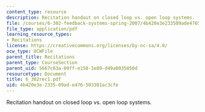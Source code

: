 ```yaml
---
content_type: resource
description: Recitation handout on closed loop vs. open loop systems.
file: /courses/6-302-feedback-systems-spring-2007/4b420e3e233509ade476503301ac3cfe_6_302rec1.pdf
file_type: application/pdf
learning_resource_types:
- Recitations
license: https://creativecommons.org/licenses/by-nc-sa/4.0/
ocw_type: OCWFile
parent_title: Recitations
parent_type: CourseSection
parent_uid: 5667c63a-09ff-e158-1e89-d49a0035050d
resourcetype: Document
title: 6_302rec1.pdf
uid: 4b420e3e-2335-09ad-e476-503301ac3cfe
---
```

Recitation handout on closed loop vs. open loop systems.